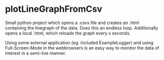 # plotLineGraphFromCsv
Small python project which opens a .csvs file and creates an .html containing the linegraph of the data. Does this an endless loop. Additionally opens a local .html, which reloads the graph every x seconds.

Using some external application (eg. included ExampleLogger) and using  Full-Screen-Mode in the webbrowsers is an easy way to monitor the data of interest in a  semi-live manner.
